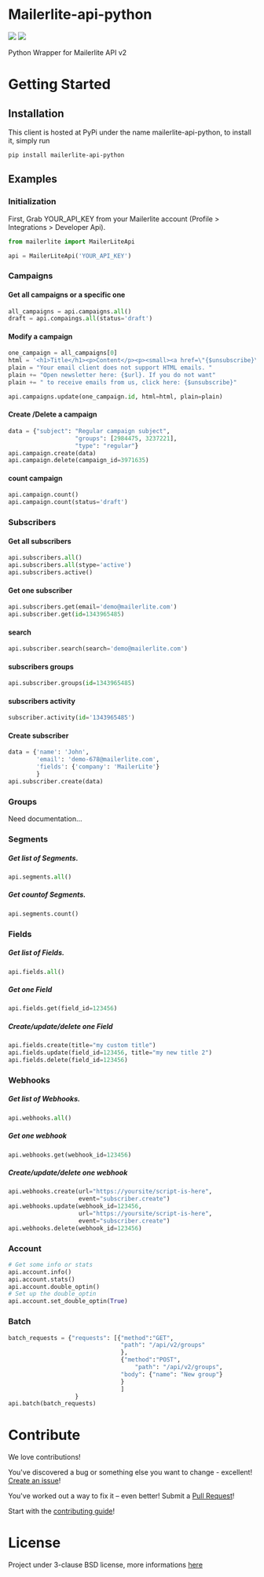 # Mailerlite-api-python

![](https://img.shields.io/travis/skoudoro/mailerlite-api-python.svg?target=https://travis-ci.org/skoudoro/mailerlite-api-python)
![](https://img.shields.io/pypi/v/mailerlite-api-python.svg?target=https://pypi.python.org/pypi/mailerlite-api-python)


Python Wrapper for Mailerlite API v2


# Getting Started

## Installation

This client is hosted at PyPi under the name mailerlite-api-python, to install it, simply run

```
pip install mailerlite-api-python
```

## Examples

### Initialization

First, Grab YOUR_API_KEY from your Mailerlite account (Profile > Integrations > Developer Api).

```python
from mailerlite import MailerLiteApi

api = MailerLiteApi('YOUR_API_KEY')
```

### Campaigns

#### Get all campaigns or a specific one

```python
all_campaigns = api.campaigns.all()
draft = api.compaings.all(status='draft')
```

#### Modify a campaign

```python
one_campaign = all_campaigns[0]
html = '<h1>Title</h1><p>Content</p><p><small><a href=\"{$unsubscribe}\">Unsubscribe</a></small></p>'
plain = "Your email client does not support HTML emails. "
plain += "Open newsletter here: {$url}. If you do not want"
plain += " to receive emails from us, click here: {$unsubscribe}"

api.campaigns.update(one_campaign.id, html=html, plain=plain)
```

#### Create /Delete a campaign

```python
data = {"subject": "Regular campaign subject",
                   "groups": [2984475, 3237221],
                   "type": "regular"}
api.campaign.create(data)
api.campaign.delete(campaign_id=3971635)
```

#### count campaign

```python
api.campaign.count()
api.campaign.count(status='draft')
```

### Subscribers

#### Get all subscribers

```python
api.subscribers.all()
api.subscribers.all(stype='active')
api.subscribers.active()
```

#### Get one subscriber

```python
api.subscribers.get(email='demo@mailerlite.com')
api.subscriber.get(id=1343965485)
```

#### search

```python
api.subscriber.search(search='demo@mailerlite.com')
```

#### subscribers groups

```python
api.subscriber.groups(id=1343965485)
```

#### subscribers activity

```python
subscriber.activity(id='1343965485')
```

#### Create subscriber

```python
data = {'name': 'John',
        'email': 'demo-678@mailerlite.com',
        'fields': {'company': 'MailerLite'}
        }
api.subscriber.create(data)
```

### Groups

Need documentation...

### Segments

##### Get list of Segments.

```python
api.segments.all()
```

##### Get countof  Segments.

```python
api.segments.count()
```

### Fields

##### Get list of Fields.

```python
api.fields.all()
```

##### Get one Field

```python
api.fields.get(field_id=123456)
```

##### Create/update/delete one Field

```python
api.fields.create(title="my custom title")
api.fields.update(field_id=123456, title="my new title 2")
api.fields.delete(field_id=123456)
```

### Webhooks

##### Get list of Webhooks.

```python
api.webhooks.all()
```

##### Get one webhook

```python
api.webhooks.get(webhook_id=123456)
```

##### Create/update/delete one webhook

```python
api.webhooks.create(url="https://yoursite/script-is-here",
	                event="subscriber.create")
api.webhooks.update(webhook_id=123456,
                    url="https://yoursite/script-is-here",
	                event="subscriber.create")
api.webhooks.delete(webhook_id=123456)
```

### Account

```python
# Get some info or stats
api.account.info()
api.account.stats()
api.account.double_optin()
# Set up the double_optin
api.account.set_double_optin(True)
```

### Batch

```python
batch_requests = {"requests": [{"method":"GET",
                                "path": "/api/v2/groups"
                                },
                                {"method":"POST",
                                    "path": "/api/v2/groups",
                                "body": {"name": "New group"}
                                }
                                ]
                   }
api.batch(batch_requests)
```

# Contribute

We love contributions!

You've discovered a bug or something else you want to change - excellent! [Create an issue](https://github.com/skoudoro/mailerlite-api-python/issues)!

You've worked out a way to fix it – even better! Submit a [Pull Request](https://github.com/skoudoro/mailerlite-api-python/pulls)!

Start with the [contributing guide](https://github.com/skoudoro/mailerlite-api-python/blob/master/CONTRIBUTING.rst)!

# License

Project under 3-clause BSD license, more informations [here](https://github.com/skoudoro/mailerlite-api-python/blob/master/LICENSE)


